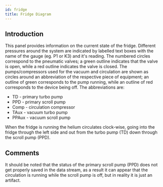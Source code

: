 ```yaml
---
id: fridge
title: Fridge Diagram
---
```


## Introduction

This panel provides information on the current state of the fridge. Different pressures around the system are indicated by labelled text boxes with the name of the gauge (eg. P1 or K3) and it's reading. The numbered circles correspond to the pneumatic valves; a green outline indicates that the valve is open, while a red outline indicates the valve is closed. The pumps/compressors used for the vacuum and circulation are shown as circles around an abbreviation of the respective piece of equipment; an outline of green corresponds to the pump running, while an outline of red corresponds to the device being off. The abbreviations are: 
- TD - primary turbo pump 
- PPD - primary scroll pump 
- Comp - circulation compressor 
- TAux - vacuum turbo pump 
- PPAux - vacuum scroll pump 

When the fridge is running the helium circulates clock-wise, going into the fridge through the left side and out from the turbo pump (TD) down through the scroll pump (PPD).

## Comments
It should be noted that the status of the primary scroll pump (PPD) does not get properly saved in the data stream, as a result it can appear that the circulation is running while the scroll pump is off, but in reality it is just an artifact. 
